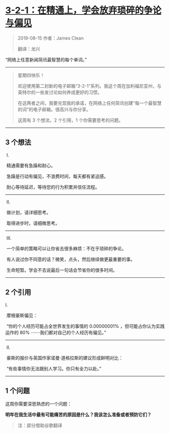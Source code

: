 # [3-2-1：在精通上，学会放弃琐碎的争论与偏见](https://jamesclear.com/3-2-1/august-15-2019)

> 2019-08-15 作者：James Clean
>
> 翻译：龙兴

“网络上任意新闻简讯最智慧的每个单词。”

---

  >   星期四快乐！
  >
  >   欢迎使用第二封新的电子邮箱“3-2-1”系列。我这个周在加利福尼亚州，与英特尔的一些发讨论如何养成更好的习惯。
  >
  >   在这两者之间，我要兑现我的承诺，在网络上任何简讯创建“每一个最智慧的词”的电子邮箱。很高兴与你分享。
  >
  >   这周有 3 个想法，2 个引用，1 个你需要思考的问题。

---

## 3 个想法

​     Ⅰ.

​       精通需要有急躁和耐心。

​       急躁是行动有偏见，不浪费时间，每天都有紧迫感。

​       耐心等待延迟，等待您的行为积累并信任流程。

---

​    Ⅱ.

​     做计划，请详细思考。

​     取得进步时，请细微思考。

----

​    Ⅲ.

​      一个简单的策略可以让你省去很多麻烦：不在乎琐碎的争论。

​      有人说过你不同意的话？微笑，点头，然后继续做更最重要的事。

​      生命短暂。学会不去说最后一句话会节省你的很多时间。

---

## 2 个引用

   Ⅰ.

​     摩根豪斯偏见：

​     “你的个人经历可能占全世界发生的事情的 0.00000001% ，但可能占你认为实践运作的 80% ·······我们都对自己的个人经历有偏见。”

---

​    Ⅱ.

​     豪斯的报价与英国作家诺曼·道格拉斯的建议形成鲜明对比：

​     “有些事情你无法跟别人学习。你只有全力以赴。”

---

## 1 个问题

   这周你需要深思熟虑的一个问题：

  **明年在我生活中最有可能痛苦的原因是什么？我该怎么准备或者预防它们？**



> 注：部分借助谷歌翻译